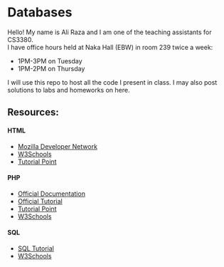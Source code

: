 # Databases

Hello! My name is Ali Raza and I am one of the teaching assistants for CS3380.   
I have office hours held at Naka Hall (EBW) in room 239 twice a week:
- 1PM-3PM on Tuesday
- 1PM-2PM on Thursday

I will use this repo to host all the code I present in class. I may also post solutions to labs and homeworks on here.

## Resources:

#### HTML
- [Mozilla Developer Network](https://developer.mozilla.org/en-US/docs/Web/HTML)
- [W3Schools](http://www.w3schools.com/html/default.asp)
- [Tutorial Point](https://www.tutorialspoint.com/html)

#### PHP
- [Official Documentation](http://us3.php.net/manual/en/)
- [Official Tutorial](http://us3.php.net/manual/en/tutorial.php)
- [Tutorial Point](https://www.tutorialspoint.com/php/)
- [W3Schools](http://www.w3schools.com/php/default.asp)

#### SQL
- [SQL Tutorial](https://community.modeanalytics.com/sql/tutorial/introduction-to-sql/)
- [W3Schools](http://www.w3schools.com/sql/default.as)
